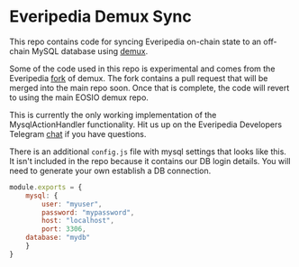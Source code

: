 # Everipedia Demux Sync

This repo contains code for syncing Everipedia on-chain state to an off-chain MySQL database using [demux](https://github.com/EOSIO/demux-js/).

Some of the code used in this repo is experimental and comes from the Everipedia [fork](https://github.com/EveripediaNetwork/demux-js/) of demux. The fork contains a pull request that will be merged into the main repo soon. Once that is complete, the code will revert to using the main EOSIO demux repo. 

This is currently the only working implementation of the MysqlActionHandler functionality. Hit us up on the Everipedia Developers Telegram [chat](https://t.me/epdevelopers) if you have questions. 

There is an additional `config.js` file with mysql settings that looks like this. It isn't included in the repo because it contains our DB login details. You will need to generate your own establish a DB connection. 

```js
module.exports = {
    mysql: {
        user: "myuser",
        password: "mypassword",
        host: "localhost",
        port: 3306,
	database: "mydb"
    }
}
```
